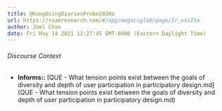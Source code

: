 ```yaml
---
title: @hongUsingDiariesProbe2020a
url: https://roamresearch.com/#/app/megacoglab/page/Ir_xxsI1o
author: Joel Chan
date: Fri May 14 2021 11:27:45 GMT-0400 (Eastern Daylight Time)
---
```




###### Discourse Context

- **Informs::** [QUE - What tension points exist between the goals of diversity and depth of user participation in participatory design.md](QUE - What tension points exist between the goals of diversity and depth of user participation in participatory design.md)

